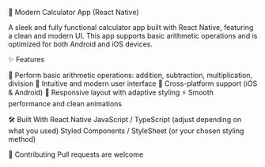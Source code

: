 🧮 Modern Calculator App (React Native)

A sleek and fully functional calculator app built with React Native, featuring a clean and modern UI. This app supports basic arithmetic operations and is optimized for both Android and iOS devices.

✨ Features

🔢 Perform basic arithmetic operations: addition, subtraction, multiplication, division
🧭 Intuitive and modern user interface
📱 Cross-platform support (iOS & Android)
🎨 Responsive layout with adaptive styling
⚡ Smooth performance and clean animations

🛠️ Built With
React Native
JavaScript / TypeScript
 (adjust depending on what you used)
Styled Components / StyleSheet
 (or your chosen styling method)

 🤝 Contributing
Pull requests are welcome
